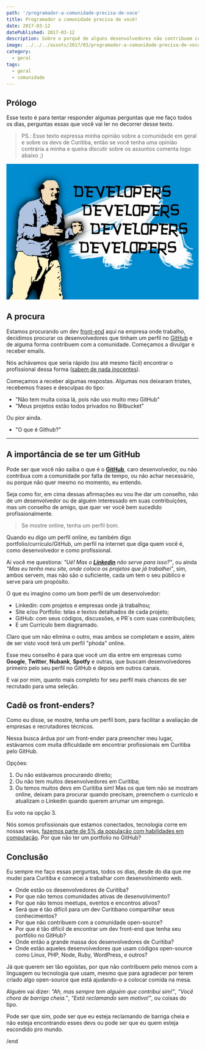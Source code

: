 ```yaml
---
path: '/programador-a-comunidade-precisa-de-voce'
title: Programador a comunidade precisa de você!
date: 2017-03-12
datePublished: 2017-03-12
description: Sobre o porquê de alguns desenvolvedores não contribuem com a comunidade open-source.
image: ../../../assets/2017/03/programador-a-comunidade-precisa-de-voce.jpeg
category:
  - geral
tags:
  - geral
  - comunidade
---
```


## Prólogo

Esse texto é para tentar responder algumas perguntas que me faço todos os dias, perguntas essas que você vai ler no decorrer desse texto.

> PS.: Esse texto expressa minha opinião sobre a comunidade em geral e sobre os devs de Curitiba, então se você tenha uma opinião contrária a minha e queira discutir sobre os assuntos comenta logo abaixo ;)

![Programador a comunidade precisa de você!](../../../assets/2017/03/programador-a-comunidade-precisa-de-voce.jpeg)

## A procura

Estamos procurando um dev [front-end](https://github.com/lojaskd/frontend-challenge) aqui na empresa onde trabalho, decidimos procurar os desenvolvedores que tinham um perfil no [GitHub](https://github.com/) e de alguma forma contribuem com a comunidade. Começamos a divulgar e receber emails.

Nós achávamos que seria rápido (ou até mesmo fácil) encontrar o profissional dessa forma ([sabem de nada inocentes](http://portalrtn.com.br/wp-content/uploads/2014/05/1reproducao30.jpg)).

Começamos a receber algumas respostas. Algumas nos deixaram tristes, recebemos frases e desculpas do tipo:

- "Não tem muita coisa lá, pois não uso muito meu GitHub"
- "Meus projetos estão todos privados no Bitbucket"

Ou pior ainda.

- "O que é Github?"

---

## A importância de se ter um GitHub

Pode ser que você não saiba o que é o **[GitHub](https://github.com/)**, caro desenvolvedor, ou não contribua com a comunidade por falta de tempo, ou não achar necessário, ou porque não quer mesmo no momento, eu entendo.

Seja como for, em cima dessas afirmações eu vou lhe dar um conselho, não de um desenvolvedor ou de alguém interessado em suas contribuições, mas um conselho de amigo, que quer ver você bem sucedido profissionalmente.

> Se mostre online, tenha um perfil bom.

Quando eu digo um perfil online, eu também digo portfolio/currículo/GitHub, um perfil na internet que diga quem você é, como desenvolvedor e como profissional.

Ai você me questiona: _"Ué! Mas o **[Linkedin](https://www.linkedin.com/)** não serve para isso?"_, ou ainda _"Mas eu tenho meu site, onde coloco os projetos que já trabalhei"_, sim, ambos servem, mas não são o suficiente, cada um tem o seu público e serve para um propósito.

O que eu imagino como um bom perfil de um desenvolvedor:

- Linkedin: com projetos e empresas onde já trabalhou;
- Site e/ou Portfolio: telas e textos detalhados de cada projeto;
- GitHub: com seus códigos, discussões, e PR`s com suas contribuições;
- E um Currículo bem diagramado.

Claro que um não elimina o outro, mas ambos se completam e assim, além de ser visto você terá um perfil "phoda" online.

Esse meu conselho é para que você um dia entre em empresas como **Google**, **Twitter**, **Nubank**, **Spotfy** e outras, que buscam desenvolvedores primeiro pelo seu perfil no GitHub e depois em outros canais.

E vai por mim, quanto mais completo for seu perfil mais chances de ser recrutado para uma seleção.

## Cadê os front-enders?

Como eu disse, se mostre, tenha um perfil bom, para facilitar a avaliação de empresas e recrutadores técnicos.

Nessa busca árdua por um front-ender para preencher meu lugar, estávamos com muita dificuldade em encontrar profissionais em Curitiba pelo GitHub.

Opções:

1. Ou não estávamos procurando direito;
2. Ou não tem muitos desenvolvedores em Curitiba;
3. Ou temos muitos devs em Curitiba sim! Mas os que tem não se mostram online, deixam para procurar quando precisam, preenchem o currículo e atualizam o Linkedin quando querem arrumar um emprego.

Eu voto na opção 3.

Nós somos profissionais que estamos conectados, tecnologia corre em nossas veias, [fazemos parte de 5% da população com habilidades em computação](https://www.nngroup.com/articles/computer-skill-levels/). Por que não ter um portfolio no GitHub?

## Conclusão

Eu sempre me faço essas perguntas, todos os dias, desde do dia que me mudei para Curitiba e comecei a trabalhar com desenvolvimento web.

- Onde estão os desenvolvedores de Curitiba?
- Por que não temos comunidades ativas de desenvolvimento?
- Por que não temos meetups, eventos e encontros ativos?
- Será que é tão difícil para um dev Curitibano compartilhar seus conhecimentos?
- Por que não contribuem com a comunidade open-source?
- Por que é tão difícil de encontrar um dev front-end que tenha seu portfólio no GitHub?
- Onde então a grande massa dos desenvolvedores de Curitiba?
- Onde estão aqueles desenvolvedores que usam códigos open-source como Linux, PHP, Node, Ruby, WordPress, e outros?

Já que querem ser tão egoístas, por que não contribuem pelo menos com a linguagem ou tecnologia que usam, mesmo que para agradecer por terem criado algo open-source que está ajudando-o a colocar comida na mesa.

Alguém vai dizer: _“Ah, mas sempre tem alguém que contribui sim!”_, _“Você chora de barriga cheia.”_, _“Está reclamando sem motivo!”_, ou coisas do tipo.

Pode ser que sim, pode ser que eu esteja reclamando de barriga cheia e não esteja encontrando esses devs ou pode ser que eu quem esteja escondido pro mundo.

/end
